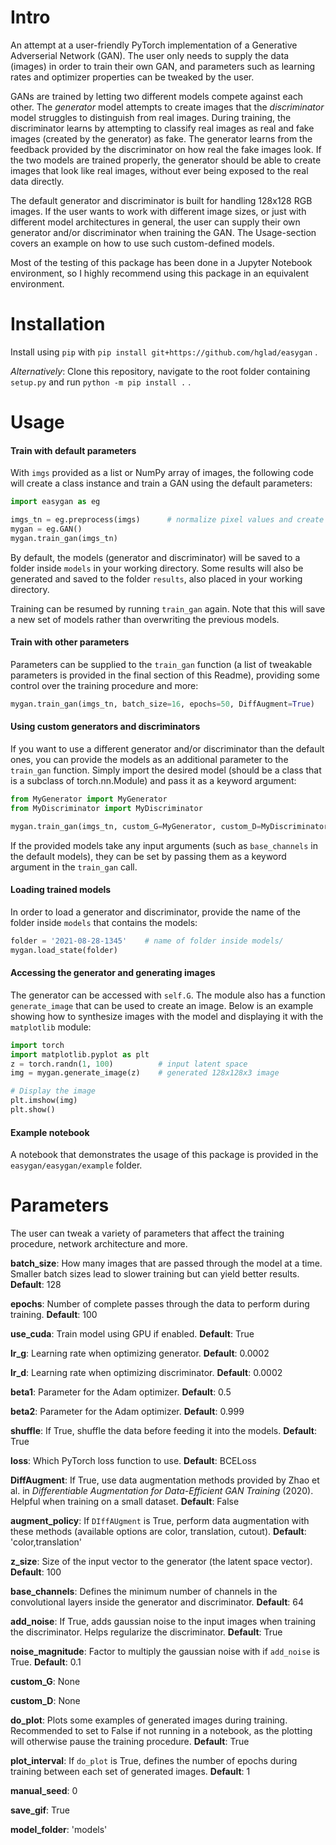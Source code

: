 # Intro
An attempt at a user-friendly PyTorch implementation of a Generative Adverserial Network (GAN). The user only needs to supply the data (images) in order to train their own GAN, and parameters such as learning rates and optimizer properties can be tweaked by the user.

GANs are trained by letting two different models compete against each other. The *generator* model attempts to create images that the *discriminator* model struggles to distinguish from real images. During training, the discriminator learns by attempting to classify real images as real and fake images (created by the generator) as fake. The generator learns from the feedback provided by the discriminator on how real the fake images look. If the two models are trained properly, the generator should be able to create images that look like real images, without ever being exposed to the real data directly.

The default generator and discriminator is built for handling 128x128 RGB images. If the user wants to work with different image sizes, or just with different model architectures in general, the user can supply their own generator and/or discriminator when training the GAN. The Usage-section covers an example on how to use such custom-defined models.

Most of the testing of this package has been done in a Jupyter Notebook environment, so I highly recommend using this package in an equivalent environment.

# Installation
Install using ```pip``` with ```pip install git+https://github.com/hglad/easygan``` .

*Alternatively*: Clone this repository, navigate to the root folder containing ```setup.py``` and run ```python -m pip install .``` .

# Usage
#### Train with default parameters
With ```imgs``` provided as a list or NumPy array of images, the following code will create a class instance and train a GAN using the default parameters:
```python
import easygan as eg

imgs_tn = eg.preprocess(imgs)      # normalize pixel values and create tensor
mygan = eg.GAN()          
mygan.train_gan(imgs_tn)       
```
By default, the models (generator and discriminator) will be saved to a folder inside ```models``` in your working directory. Some results will also be generated and saved to the folder ```results```, also placed in your working directory.

Training can be resumed by running ```train_gan``` again. Note that this will save a new set of models rather than overwriting the previous models.

#### Train with other parameters
Parameters can be supplied to the ```train_gan``` function (a list of tweakable parameters is provided in the final section of this Readme), providing some control over the training procedure and more:
```python    
mygan.train_gan(imgs_tn, batch_size=16, epochs=50, DiffAugment=True)       
```

#### Using custom generators and discriminators
If you want to use a different generator and/or discriminator than the default ones, you can provide the models as an additional parameter to the ```train_gan``` function. Simply import the desired model (should be a class that is a subclass of torch.nn.Module) and pass it as a keyword argument:

```python    
from MyGenerator import MyGenerator
from MyDiscriminator import MyDiscriminator

mygan.train_gan(imgs_tn, custom_G=MyGenerator, custom_D=MyDiscriminator)       
```

If the provided models take any input arguments (such as ```base_channels``` in the default models), they can be set by passing them as a keyword argument in the ```train_gan``` call.

#### Loading trained models
In order to load a generator and discriminator, provide the name of the folder inside ```models``` that contains the models:

```python
folder = '2021-08-28-1345'    # name of folder inside models/
mygan.load_state(folder)     
```

#### Accessing the generator and generating images
The generator can be accessed with ```self.G```. The module also has a function ```generate_image``` that can be used to create an image. Below is an example showing how to synthesize images with the model and displaying it with the ```matplotlib``` module:

```python
import torch
import matplotlib.pyplot as plt
z = torch.randn(1, 100)          # input latent space
img = mygan.generate_image(z)    # generated 128x128x3 image

# Display the image
plt.imshow(img)
plt.show()
```

#### Example notebook
A notebook that demonstrates the usage of this package is provided in the ``easygan/easygan/example`` folder.

# Parameters
The user can tweak a variety of parameters that affect the training procedure, network architecture and more.

**batch_size**: How many images that are passed through the model at a time. Smaller batch sizes lead to slower training but can yield better results. **Default**: 128

**epochs**: Number of complete passes through the data to perform during training. **Default**: 100

**use_cuda**: Train model using GPU if enabled. **Default**: True

**lr_g**: Learning rate when optimizing generator. **Default**: 0.0002

**lr_d**: Learning rate when optimizing discriminator. **Default**: 0.0002

**beta1**: Parameter for the Adam optimizer. **Default**: 0.5

**beta2**: Parameter for the Adam optimizer. **Default**: 0.999

**shuffle**: If True, shuffle the data before feeding it into the models. **Default**: True      

**loss**: Which PyTorch loss function to use. **Default**: BCELoss   

**DiffAugment**: If True, use data augmentation methods provided by Zhao et al. in *Differentiable Augmentation for Data-Efficient GAN Training* (2020). Helpful when training on a small dataset. **Default**: False

**augment_policy**: If ```DIffAUgment``` is True, perform data augmentation with these methods (available options are color, translation, cutout). **Default**: 'color,translation'

**z_size**: Size of the input vector to the generator (the latent space vector). **Default**: 100    

**base_channels**: Defines the minimum number of channels in the convolutional layers inside the generator and discriminator.  **Default**: 64

**add_noise**: If True, adds gaussian noise to the input images when training the discriminator. Helps regularize the discriminator. **Default**: True

**noise_magnitude**: Factor to multiply the gaussian noise with if ```add_noise``` is True. **Default**: 0.1

**custom_G**: None     

**custom_D**: None

**do_plot**: Plots some examples of generated images during training. Recommended to set to False if not running in a notebook, as the plotting will otherwise pause the training procedure. **Default**: True       

**plot_interval**: If ```do_plot``` is True, defines the number of epochs during training between each set of generated images. **Default**: 1

**manual_seed**: 0

**save_gif**: True

**model_folder**: 'models'
